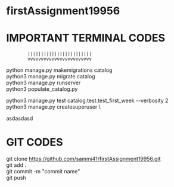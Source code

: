 
# firstAssignment19956

# IMPORTANT TERMINAL CODES

            ||||||||||||||||||||||||
            vvvvvvvvvvvvvvvvvvvvvvvv
python manage.py makemigrations catalog \
python3 manage.py migrate catalog \
python3 manage.py runserver \
python3 populate_catalog.py 

python3 manage.py test catalog.test.test_first_week --verbosity 2 \
python3 manage.py createsuperuser \

asdasdasd
# GIT CODES

git clone https://github.com/sammi41/firstAssignment19956.git \
git add . \
git commit -m "commit name" \
git push        

